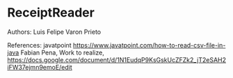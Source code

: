 # ReceiptReader

Authors: Luis Felipe Varon Prieto

References: 
javatpoint https://www.javatpoint.com/how-to-read-csv-file-in-java
Fabian Pena, Work to realize, https://docs.google.com/document/d/1N1EudqP9KsGskUcZFZk2_jT2eSAH2iFW37ejmn9emoE/edit

